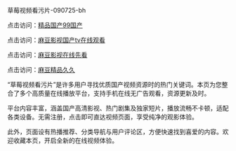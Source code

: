 草莓视频看污片-090725-bh

点击访问：<a href="https://heiliaowzu4ur.pages.dev">精品国产99国产</a>

点击访问：<a href="https://heiliaozj3tjd.pages.dev">麻豆影视国产tv在线观看</a>

点击访问：<a href="https://heiliaoe8ajia.pages.dev">麻豆影视在线先看</a>

点击访问：<a href="https://heiliaoxqkkct.pages.dev">麻豆精品久久</a>

“草莓视频看污片”是许多用户寻找优质国产视频资源时的热门关键词。本页为您整合了多个高质量在线播放平台，支持手机在线无广告观看，资源更新及时。

平台内容丰富，涵盖国产高清影视、热门剧集及独家短片，播放流畅不卡顿，适配各类设备。无需注册，点击即可直达视频页面，享受纯净的观影体验。

此外，页面设有热播推荐、分类导航与用户评论区，方便快速找到喜爱的内容。欢迎收藏本页，开启全新的在线视频体验。

<span style="display:none;">[Canonical link](https://github.com/vivi20250709/viv5 ）</span>
